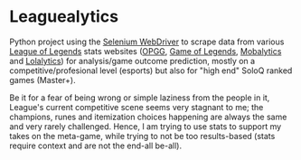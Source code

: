 # Leaguealytics

Python project using the [Selenium WebDriver](https://www.selenium.dev/documentation/webdriver/) to scrape data from various [League of Legends](https://www.leagueoflegends.com/) stats websites ([OPGG](op.gg), [Game of Legends](gol.gg), [Mobalytics](mobalytics.gg) and [Lolalytics](lolalytics.com)) for analysis/game outcome prediction, mostly on a competitive/profesional level (esports) but also for "high end" SoloQ ranked games (Master+).


Be it for a fear of being wrong or simple laziness from the people in it, League's current competitive scene seems very stagnant to me; the champions, runes and itemization choices happening are always the same and very rarely challenged. Hence, I am trying to use stats to support my takes on the meta-game, while trying to not be too results-based (stats require context and are not the end-all be-all).
